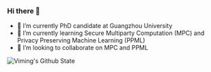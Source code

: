 ### Hi there 👋

- 🔭 I’m currently PhD candidate at Guangzhou University
- 🌱 I’m currently learning Secure Multiparty Computation (MPC) and Privacy Preserving Machine Learning (PPML)
- 👯 I’m looking to collaborate on MPC and PPML

![Viming's Github State](https://github-readme-stats.vercel.app/api?username=WeiViming&show_icons=true&theme=darcula)
